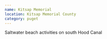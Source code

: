 ```yaml
---
name: Kitsap Memorial
location: Kitsap Memorial County
category: puget
---
```


Saltwater beach activities on south Hood Canal
